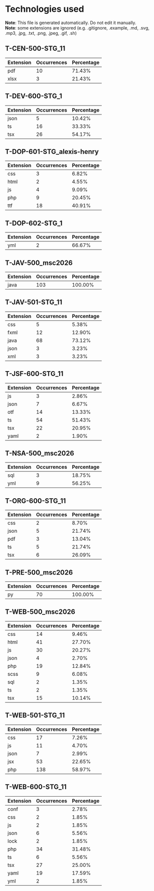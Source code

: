 # Technologies used
**Note**: This file is generated automatically. Do not edit it manually.<br/>
**Note**: some extensions are ignored (e.g. .gitignore, .example, .md, .svg, .mp3, .jpg, .txt, .png, .jpeg, .gif, .sh)

## T-CEN-500-STG_11
| Extension | Occurrences | Percentage |
| --------- | ----------- | ---------- |
| pdf | 10 | 71.43% |
| xlsx | 3 | 21.43% |

## T-DEV-600-STG_1
| Extension | Occurrences | Percentage |
| --------- | ----------- | ---------- |
| json | 5 | 10.42% |
| ts | 16 | 33.33% |
| tsx | 26 | 54.17% |

## T-DOP-601-STG_alexis-henry
| Extension | Occurrences | Percentage |
| --------- | ----------- | ---------- |
| css | 3 | 6.82% |
| html | 2 | 4.55% |
| js | 4 | 9.09% |
| php | 9 | 20.45% |
| ttf | 18 | 40.91% |

## T-DOP-602-STG_1
| Extension | Occurrences | Percentage |
| --------- | ----------- | ---------- |
| yml | 2 | 66.67% |

## T-JAV-500_msc2026
| Extension | Occurrences | Percentage |
| --------- | ----------- | ---------- |
| java | 103 | 100.00% |

## T-JAV-501-STG_11
| Extension | Occurrences | Percentage |
| --------- | ----------- | ---------- |
| css | 5 | 5.38% |
| fxml | 12 | 12.90% |
| java | 68 | 73.12% |
| json | 3 | 3.23% |
| xml | 3 | 3.23% |

## T-JSF-600-STG_11
| Extension | Occurrences | Percentage |
| --------- | ----------- | ---------- |
| js | 3 | 2.86% |
| json | 7 | 6.67% |
| otf | 14 | 13.33% |
| ts | 54 | 51.43% |
| tsx | 22 | 20.95% |
| yaml | 2 | 1.90% |

## T-NSA-500_msc2026
| Extension | Occurrences | Percentage |
| --------- | ----------- | ---------- |
| sql | 3 | 18.75% |
| yml | 9 | 56.25% |

## T-ORG-600-STG_11
| Extension | Occurrences | Percentage |
| --------- | ----------- | ---------- |
| css | 2 | 8.70% |
| json | 5 | 21.74% |
| pdf | 3 | 13.04% |
| ts | 5 | 21.74% |
| tsx | 6 | 26.09% |

## T-PRE-500_msc2026
| Extension | Occurrences | Percentage |
| --------- | ----------- | ---------- |
| py | 70 | 100.00% |

## T-WEB-500_msc2026
| Extension | Occurrences | Percentage |
| --------- | ----------- | ---------- |
| css | 14 | 9.46% |
| html | 41 | 27.70% |
| js | 30 | 20.27% |
| json | 4 | 2.70% |
| php | 19 | 12.84% |
| scss | 9 | 6.08% |
| sql | 2 | 1.35% |
| ts | 2 | 1.35% |
| tsx | 15 | 10.14% |

## T-WEB-501-STG_11
| Extension | Occurrences | Percentage |
| --------- | ----------- | ---------- |
| css | 17 | 7.26% |
| js | 11 | 4.70% |
| json | 7 | 2.99% |
| jsx | 53 | 22.65% |
| php | 138 | 58.97% |

## T-WEB-600-STG_11
| Extension | Occurrences | Percentage |
| --------- | ----------- | ---------- |
| conf | 3 | 2.78% |
| css | 2 | 1.85% |
| js | 2 | 1.85% |
| json | 6 | 5.56% |
| lock | 2 | 1.85% |
| php | 34 | 31.48% |
| ts | 6 | 5.56% |
| tsx | 27 | 25.00% |
| yaml | 19 | 17.59% |
| yml | 2 | 1.85% |
